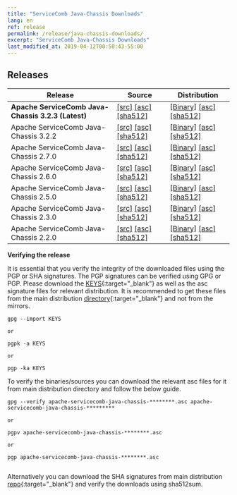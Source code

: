 ```yaml
---
title: "ServiceComb Java-Chassis Downloads"
lang: en
ref: release
permalink: /release/java-chassis-downloads/
excerpt: "ServiceComb Java-Chassis Downloads"
last_modified_at: 2019-04-12T00:50:43-55:00
---
```


## Releases

| Release                                          | Source                                                                 | Distribution                                                              |
|--------------------------------------------------|------------------------------------------------------------------------|---------------------------------------------------------------------------| 
| **Apache ServiceComb Java-Chassis 3.2.3 (Latest)** | [[src]][src_3_2_3] [[asc]][src_asc_3_2_3] [[sha512]][src_sha512_3_2_3] | [[Binary]][bin_3_2_3] [[asc]][bin_asc_3_2_3] [[sha512]][bin_sha512_3_2_3] |
| Apache ServiceComb Java-Chassis 3.2.2   | [[src]][src_3_2_2] [[asc]][src_asc_3_2_2] [[sha512]][src_sha512_3_2_2] | [[Binary]][bin_3_2_2] [[asc]][bin_asc_3_2_2] [[sha512]][bin_sha512_3_2_2] |
| Apache ServiceComb Java-Chassis 2.7.0            | [[src]][src_2_7_0] [[asc]][src_asc_2_7_0] [[sha512]][src_sha512_2_7_0] | [[Binary]][bin_2_7_0] [[asc]][bin_asc_2_7_0] [[sha512]][bin_sha512_2_7_0] |
| Apache ServiceComb Java-Chassis 2.6.0            | [[src]][src_2_6_0] [[asc]][src_asc_2_6_0] [[sha512]][src_sha512_2_6_0] | [[Binary]][bin_2_6_0] [[asc]][bin_asc_2_6_0] [[sha512]][bin_sha512_2_6_0] |
| Apache ServiceComb Java-Chassis 2.5.0            | [[src]][src_2_5_0] [[asc]][src_asc_2_5_0] [[sha512]][src_sha512_2_5_0] | [[Binary]][bin_2_5_0] [[asc]][bin_asc_2_5_0] [[sha512]][bin_sha512_2_5_0] |
| Apache ServiceComb Java-Chassis 2.3.0            | [[src]][src_2_3_0] [[asc]][src_asc_2_3_0] [[sha512]][src_sha512_2_3_0] | [[Binary]][bin_2_3_0] [[asc]][bin_asc_2_3_0] [[sha512]][bin_sha512_2_3_0] |
| Apache ServiceComb Java-Chassis 2.2.0            | [[src]][src_2_2_0] [[asc]][src_asc_2_2_0] [[sha512]][src_sha512_2_2_0] | [[Binary]][bin_2_2_0] [[asc]][bin_asc_2_2_0] [[sha512]][bin_sha512_2_2_0] |

[src_3_2_3]: https://dlcdn.apache.org/servicecomb/servicecomb-java-chassis/3.2.3/apache-servicecomb-java-chassis-distribution-3.2.3-src.zip
[src_asc_3_2_3]: https://www.apache.org/dist/servicecomb/servicecomb-java-chassis/3.2.3/apache-servicecomb-java-chassis-distribution-3.2.3-src.zip.asc
[src_sha512_3_2_3]: https://www.apache.org/dist/servicecomb/servicecomb-java-chassis/3.2.3/apache-servicecomb-java-chassis-distribution-3.2.3-src.zip.sha512
[bin_3_2_3]: https://dlcdn.apache.org/servicecomb/servicecomb-java-chassis/3.2.3/apache-servicecomb-java-chassis-distribution-3.2.3-bin.zip
[bin_asc_3_2_3]: https://www.apache.org/dist/servicecomb/servicecomb-java-chassis/3.2.3/apache-servicecomb-java-chassis-distribution-3.2.3-bin.zip.asc
[bin_sha512_3_2_3]: https://www.apache.org/dist/servicecomb/servicecomb-java-chassis/3.2.3/apache-servicecomb-java-chassis-distribution-3.2.3-bin.zip.sha512

[src_3_2_2]: https://dlcdn.apache.org/servicecomb/servicecomb-java-chassis/3.2.2/apache-servicecomb-java-chassis-distribution-3.2.2-src.zip
[src_asc_3_2_2]: https://www.apache.org/dist/servicecomb/servicecomb-java-chassis/3.2.2/apache-servicecomb-java-chassis-distribution-3.2.2-src.zip.asc
[src_sha512_3_2_2]: https://www.apache.org/dist/servicecomb/servicecomb-java-chassis/3.2.2/apache-servicecomb-java-chassis-distribution-3.2.2-src.zip.sha512
[bin_3_2_2]: https://dlcdn.apache.org/servicecomb/servicecomb-java-chassis/3.2.2/apache-servicecomb-java-chassis-distribution-3.2.2-bin.zip
[bin_asc_3_2_2]: https://www.apache.org/dist/servicecomb/servicecomb-java-chassis/3.2.2/apache-servicecomb-java-chassis-distribution-3.2.2-bin.zip.asc
[bin_sha512_3_2_2]: https://www.apache.org/dist/servicecomb/servicecomb-java-chassis/3.2.2/apache-servicecomb-java-chassis-distribution-3.2.2-bin.zip.sha512

[src_2_7_0]: https://dlcdn.apache.org/servicecomb/servicecomb-java-chassis/2.7.0/apache-servicecomb-java-chassis-distribution-2.7.0-src.zip
[src_asc_2_7_0]: https://www.apache.org/dist/servicecomb/servicecomb-java-chassis/2.7.0/apache-servicecomb-java-chassis-distribution-2.7.0-src.zip.asc
[src_sha512_2_7_0]: https://www.apache.org/dist/servicecomb/servicecomb-java-chassis/2.7.0/apache-servicecomb-java-chassis-distribution-2.7.0-src.zip.sha512
[bin_2_7_0]: https://dlcdn.apache.org/servicecomb/servicecomb-java-chassis/2.7.0/apache-servicecomb-java-chassis-distribution-2.7.0-bin.zip
[bin_asc_2_7_0]: https://www.apache.org/dist/servicecomb/servicecomb-java-chassis/2.7.0/apache-servicecomb-java-chassis-distribution-2.7.0-bin.zip.asc
[bin_sha512_2_7_0]: https://www.apache.org/dist/servicecomb/servicecomb-java-chassis/2.7.0/apache-servicecomb-java-chassis-distribution-2.7.0-bin.zip.sha512

[src_2_6_0]: https://archive.apache.org/dist/servicecomb/servicecomb-java-chassis/2.6.0/apache-servicecomb-java-chassis-distribution-2.6.0-src.zip
[src_asc_2_6_0]: https://archive.apache.org/dist/servicecomb/servicecomb-java-chassis/2.6.0/apache-servicecomb-java-chassis-distribution-2.6.0-src.zip.asc
[src_sha512_2_6_0]: https://archive.apache.org/dist/servicecomb/servicecomb-java-chassis/2.6.0/apache-servicecomb-java-chassis-distribution-2.6.0-src.zip.sha512
[bin_2_6_0]: https://archive.apache.org/dist/servicecomb/servicecomb-java-chassis/2.6.0/apache-servicecomb-java-chassis-distribution-2.6.0-bin.zip
[bin_asc_2_6_0]: https://archive.apache.org/dist/servicecomb/servicecomb-java-chassis/2.6.0/apache-servicecomb-java-chassis-distribution-2.6.0-bin.zip.asc
[bin_sha512_2_6_0]: https://archive.apache.org/dist/servicecomb/servicecomb-java-chassis/2.6.0/apache-servicecomb-java-chassis-distribution-2.6.0-bin.zip.sha512

[src_2_5_0]: https://archive.apache.org/dist/servicecomb/servicecomb-java-chassis/2.5.0/apache-servicecomb-java-chassis-distribution-2.5.0-src.zip
[src_asc_2_5_0]: https://archive.apache.org/dist/servicecomb/servicecomb-java-chassis/2.5.0/apache-servicecomb-java-chassis-distribution-2.5.0-src.zip.asc
[src_sha512_2_5_0]: https://archive.apache.org/dist/servicecomb/servicecomb-java-chassis/2.5.0/apache-servicecomb-java-chassis-distribution-2.5.0-src.zip.sha512
[bin_2_5_0]: https://archive.apache.org/dist/servicecomb/servicecomb-java-chassis/2.5.0/apache-servicecomb-java-chassis-distribution-2.5.0-bin.zip
[bin_asc_2_5_0]: https://archive.apache.org/dist/servicecomb/servicecomb-java-chassis/2.5.0/apache-servicecomb-java-chassis-distribution-2.5.0-bin.zip.asc
[bin_sha512_2_5_0]: https://archive.apache.org/dist/servicecomb/servicecomb-java-chassis/2.5.0/apache-servicecomb-java-chassis-distribution-2.5.0-bin.zip.sha512

[src_2_3_0]: https://archive.apache.org/dist/servicecomb/servicecomb-java-chassis/2.3.0/apache-servicecomb-java-chassis-distribution-2.3.0-src.zip
[src_asc_2_3_0]: https://archive.apache.org/dist/servicecomb/servicecomb-java-chassis/2.3.0/apache-servicecomb-java-chassis-distribution-2.3.0-src.zip.asc
[src_sha512_2_3_0]: https://archive.apache.org/dist/servicecomb/servicecomb-java-chassis/2.3.0/apache-servicecomb-java-chassis-distribution-2.3.0-src.zip.sha512
[bin_2_3_0]: https://archive.apache.org/dist/servicecomb/servicecomb-java-chassis/2.3.0/apache-servicecomb-java-chassis-distribution-2.3.0-bin.zip
[bin_asc_2_3_0]: https://archive.apache.org/dist/servicecomb/servicecomb-java-chassis/2.3.0/apache-servicecomb-java-chassis-distribution-2.3.0-bin.zip.asc
[bin_sha512_2_3_0]: https://archive.apache.org/dist/servicecomb/servicecomb-java-chassis/2.3.0/apache-servicecomb-java-chassis-distribution-2.3.0-bin.zip.sha512

[src_2_2_0]: https://archive.apache.org/dist/servicecomb/servicecomb-java-chassis/2.2.0/apache-servicecomb-java-chassis-distribution-2.2.0-src.zip
[src_asc_2_2_0]: https://archive.apache.org/dist/servicecomb/servicecomb-java-chassis/2.2.0/apache-servicecomb-java-chassis-distribution-2.2.0-src.zip.asc
[src_sha512_2_2_0]: https://archive.apache.org/dist/servicecomb/servicecomb-java-chassis/2.2.0/apache-servicecomb-java-chassis-distribution-2.2.0-src.zip.sha512
[bin_2_2_0]: https://archive.apache.org/dist/servicecomb/servicecomb-java-chassis/2.2.0/apache-servicecomb-java-chassis-distribution-2.2.0-bin.zip
[bin_asc_2_2_0]: https://archive.apache.org/dist/servicecomb/servicecomb-java-chassis/2.2.0/apache-servicecomb-java-chassis-distribution-2.2.0-bin.zip.asc
[bin_sha512_2_2_0]: https://archive.apache.org/dist/servicecomb/servicecomb-java-chassis/2.2.0/apache-servicecomb-java-chassis-distribution-2.2.0-bin.zip.sha512


**Verifying the release**

It is essential that you verify the integrity of the downloaded files using the PGP or SHA signatures.
 The PGP signatures can  be verified using GPG or PGP.
 Please download the [KEYS](https://www.apache.org/dist/servicecomb/KEYS){:target="_blank"} as well as the asc signature files for relevant distribution. It is recommended to get these files from the main distribution [directory](https://www.apache.org/dist/servicecomb/servicecomb-java-chassis/){:target="_blank"} and not from the mirrors.
 ```
 gpg --import KEYS

 or

 pgpk -a KEYS

 or

 pgp -ka KEYS

```

To verify the binaries/sources you can download the relevant asc files for it from main distribution directory and follow the below guide.

```
gpg --verify apache-servicecomb-java-chassis-********.asc apache-servicecomb-java-chassis-*********

or

pgpv apache-servicecomb-java-chassis-********.asc

or

pgp apache-servicecomb-java-chassis-********.asc


```

Alternatively you can download the SHA signatures from main distribution [repo](https://www.apache.org/dist/servicecomb/servicecomb-java-chassis/){:target="_blank"} and verify the downloads using sha512sum.
